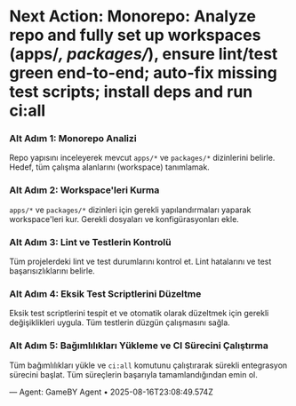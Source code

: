 # Next Action: Monorepo: Analyze repo and fully set up workspaces (apps/*, packages/*), ensure lint/test green end-to-end; auto-fix missing test scripts; install deps and run ci:all

### Alt Adım 1: Monorepo Analizi
Repo yapısını inceleyerek mevcut `apps/*` ve `packages/*` dizinlerini belirle. Hedef, tüm çalışma alanlarını (workspace) tanımlamak.

### Alt Adım 2: Workspace'leri Kurma
`apps/*` ve `packages/*` dizinleri için gerekli yapılandırmaları yaparak workspace'leri kur. Gerekli dosyaları ve konfigürasyonları ekle.

### Alt Adım 3: Lint ve Testlerin Kontrolü
Tüm projelerdeki lint ve test durumlarını kontrol et. Lint hatalarını ve test başarısızlıklarını belirle.

### Alt Adım 4: Eksik Test Scriptlerini Düzeltme
Eksik test scriptlerini tespit et ve otomatik olarak düzeltmek için gerekli değişiklikleri uygula. Tüm testlerin düzgün çalışmasını sağla.

### Alt Adım 5: Bağımlılıkları Yükleme ve CI Sürecini Çalıştırma
Tüm bağımlılıkları yükle ve `ci:all` komutunu çalıştırarak sürekli entegrasyon sürecini başlat. Tüm süreçlerin başarıyla tamamlandığından emin ol.

— Agent: GameBY Agent • 2025-08-16T23:08:49.574Z
